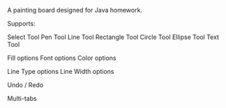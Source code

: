 A painting board designed for Java homework.

Supports:

Select Tool
Pen Tool
Line Tool
Rectangle Tool
Circle Tool
Ellipse Tool
Text Tool

Fill options
Font options
Color options

Line Type options
Line Width options

Undo / Redo

Multi-tabs
